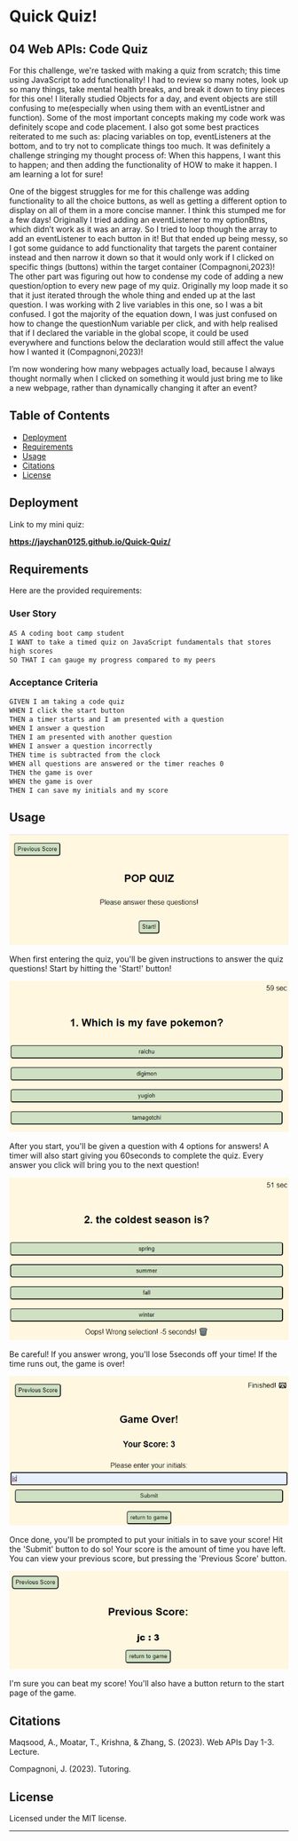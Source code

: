 # Quick Quiz!

## 04 Web APIs: Code Quiz

For this challenge, we're tasked with making a quiz from scratch; this time using JavaScript to add functionality! I had to review so many notes, look up so many things, take mental health breaks, and break it down to tiny pieces for this one! I literally studied Objects for a day, and event objects are still confusing to me(especially when using them with an eventListner and function). Some of the most important concepts making my code work was definitely scope and code placement. I also got some best practices reiterated to me such as: placing variables on top, eventListeners at the bottom, and to try not to complicate things too much. It was definitely a challenge stringing my thought process of: When this happens, I want this to happen; and then adding the functionality of HOW to make it happen. I am learning a lot for sure! 

One of the biggest struggles for me for this challenge was adding functionality to all the choice buttons, as well as getting a different option to display on all of them in a more concise manner. I think this stumped me for a few days!
Originally I tried adding an eventListener to my optionBtns, which didn’t work as it was an array. So I tried to loop though the array to add an eventListener to each button in it! But that ended up being messy, so I got some guidance to add functionality that targets the parent container instead and then narrow it down so that it would only work if I clicked on specific things (buttons) within the target container (Compagnoni,2023)! 
The other part was figuring out how to condense my code of adding a new question/option to every new page of my quiz. Originally my loop made it so that it just iterated through the whole thing and ended up at the last question. I was working with 2 live variables in this one, so I was a bit confused. I got the majority of the equation down, I was just confused on how to change the questionNum variable per click, and with help realised that if I declared the variable in the global scope, it could be used everywhere and functions below the declaration would still affect the value how I wanted it (Compagnoni,2023)! 

I’m now wondering how many webpages actually load, because I always thought normally when I clicked on something it would just bring me to like a new webpage, rather than dynamically changing it after an event? 


## Table of Contents

- [Deployment](#deployment)
- [Requirements](#requirements)
- [Usage](#usage)
- [Citations](#citations)
- [License](#license)

## Deployment

Link to my mini quiz: 

**https://jaychan0125.github.io/Quick-Quiz/**

## Requirements

Here are the provided requirements:
### User Story
```
AS A coding boot camp student
I WANT to take a timed quiz on JavaScript fundamentals that stores high scores
SO THAT I can gauge my progress compared to my peers
```

### Acceptance Criteria
```
GIVEN I am taking a code quiz
WHEN I click the start button
THEN a timer starts and I am presented with a question
WHEN I answer a question
THEN I am presented with another question
WHEN I answer a question incorrectly
THEN time is subtracted from the clock
WHEN all questions are answered or the timer reaches 0
THEN the game is over
WHEN the game is over
THEN I can save my initials and my score
```

## Usage

![Start Page](./Assets/quiz-start.png) 

When first entering the quiz, you'll be given instructions to answer the quiz questions! Start by hitting the 'Start!' button!


![Quiz Questions](./Assets/quiz-q.png) 

After you start, you'll be given a question with 4 options for answers! A timer will also start giving you 60seconds to complete the quiz. Every answer you click will bring you to the next question! 


![Oops!](./Assets/quiz-wrongAns.png) 

Be careful! If you answer wrong, you'll lose 5seconds off your time! If the time runs out, the game is over!   


![Finished](./Assets/quiz-done.png) 

Once done, you'll be prompted to put your initials in to save your score! Hit the 'Submit' button to do so! Your score is the amount of time you have left. You can view your previous score, but pressing the 'Previous Score' button.


![Previous Score](./Assets/quiz-prevScore.png) 

I'm sure you can beat my score! You'll also have a button return to the start page of the game.


## Citations

Maqsood, A., Moatar, T., Krishna, &amp; Zhang, S. (2023). Web APIs Day 1-3. Lecture. 

Compagnoni, J. (2023). Tutoring.

## License

Licensed under the MIT license.

---









